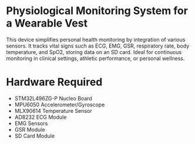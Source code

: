 # Physiological Monitoring System for a Wearable Vest

This device simplifies personal health monitoring by integration of various sensors. It tracks vital signs such as ECG, EMG, GSR, respiratory rate, body temperature, and SpO2, storing data on an SD card. Ideal for continuous monitoring in clinical settings, athletic performance, or personal wellness.

# Hardware Required
- STM32L496ZG-P Nucleo Board
- MPU6050 Accelerometer/Gyroscope
- MLX90614 Temperature Sensor
- AD8232 ECG Module
- EMG Sensors
- GSR Module
- SD Card Module

